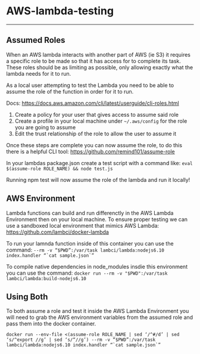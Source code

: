# AWS-lambda-testing

---

## Assumed Roles

When an AWS lambda interacts with another part of AWS (ie S3) it requires a specific role to be made so that it has access for to complete its task. These roles should be as limiting as possible, only allowing exactly what the lambda needs for it to run.

As a local user attempting to test the Lambda you need to be able to assume the role of the function in order for it to run.

Docs: https://docs.aws.amazon.com/cli/latest/userguide/cli-roles.html

1. Create a policy for your user that gives access to assume said role
2. Create a profile in your local machine under `~/.aws/config` for the role you are going to assume
3. Edit the trust relationship of the role to allow the user to assume it

Once these steps are complete you can now assume the role, to do this there is a helpful CLI tool: https://github.com/remind101/assume-role

In your lambdas package.json create a test script with a command like: 
`eval $(assume-role ROLE_NAME) && node test.js`

Running npm test will now assume the role of the lambda and run it locally!

## AWS Environment

Lambda functions can build and run differenctly in the AWS Lambda Environment then on your local machine. To ensure proper testing we can use a sandboxed local environment that mimics AWS Lambda: https://github.com/lambci/docker-lambda

To run your lamnda function inside of this container you can use the command: 
``--rm -v “$PWD”:/var/task lambci/lambda:nodejs6.10 index.handler “`cat sample.json`”``

To compile native dependencies in node_modules insdie this environment you can use the command:
`docker run --rm -v "$PWD":/var/task lambci/lambda:build-nodejs6.10`

## Using Both

To both assume a role and test it inside the AWS Lambda Environment you will need to grab the AWS environment variables from the assumed role and pass them into the docker container.

``docker run --env-file <(assume-role ROLE_NAME | sed ‘/^#/d’ | sed ‘s/^export //g’ | sed ‘s/“//g’) --rm -v “$PWD”:/var/task lambci/lambda:nodejs6.10 index.handler “`cat sample.json`”``
